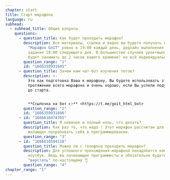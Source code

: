```yaml
---
chapter: start
title: Старт марафона
language: ru
subhead:
  - subhead_title: Общие вопросы
    questions:
      - question_title: Как будет проходить марафон?
        description: Все материалы, ссылки и видео вы будете получать в чат-боте
          "Марафон GoIT" ровно в 19:00 каждый день, дедлайн выполнения домашнего
          задания 18:00 следующего дня. В большинстве случаев урок+выполнение дз
          будет занимать до 2 часов вашего времени) но всё индивидуально).
        question_range: "1"
        id: "1666359931645"
      - question_title: Зачем нам чат-бот изучения тегов?
        description: >-
          Это как подготовка Ваша к марафону, Вы будете использовать эти теги на
          протяжении всего марафона и очень хорошо, если Вы успели подучить их
          до старта.


          **Ссылочка на бот 👉** <https://t.me/goit_html_bot>
        question_range: "2"
        id: "1666359931696"
      - id: "1666610474765"
        question_title: Я﻿ новичок и полный ноль, что делать?
        description: Как раз то, что надо ! Этот марафон рассчитан для новичков и
          желающих попробовать себя в программировании.
        question_range: "3"
      - id: "1666610594118"
        question_title: М﻿ожно ли с телефона проходить марафон?
        description: Для успешного прохождения марафона понадобится компьютер или
          ноутбук. Ведь вы начинающие программисты и обязательно будете
          "верстать" по-настоящему 👌
        question_range: "4"
chapter_range: "1"
---
```

